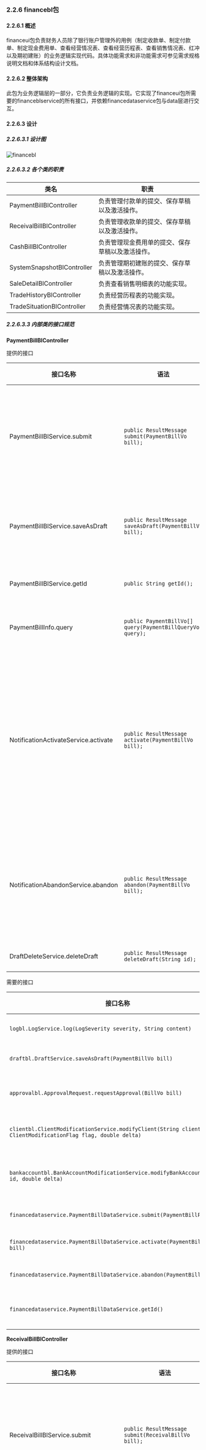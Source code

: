 ### 2.2.6 financebl包

#### 2.2.6.1 概述

financeui包负责财务人员除了银行账户管理外的用例（制定收款单、制定付款单、制定现金费用单、查看经营情况表、查看经营历程表、查看销售情况表、红冲以及期初建账）的业务逻辑实现代码。具体功能需求和非功能需求可参见需求规格说明文档和体系结构设计文档。

#### 2.2.6.2 整体架构

此包为业务逻辑层的一部分，它负责业务逻辑的实现。它实现了financeui包所需要的financeblservice的所有接口，并依赖financedataservice包与data层进行交互。

#### 2.2.6.3 设计

##### 2.2.6.3.1 设计图

![financebl](../../img/设计图/financebl.png)

##### 2.2.6.3.2 各个类的职责

| 类名                         | 职责                       |
| -------------------------- | ------------------------ |
| PaymentBillBlController    | 负责管理付款单的提交、保存草稿以及激活操作。   |
| ReceivalBillBlController   | 负责管理收款单的提交、保存草稿以及激活操作。   |
| CashBillBlController       | 负责管理现金费用单的提交、保存草稿以及激活操作。 |
| SystemSnapshotBlController | 负责管理期初建账的提交、保存草稿以及激活操作。  |
| SaleDetailBlController     | 负责查看销售明细表的功能实现。          |
| TradeHistoryBlController   | 负责经营历程表的功能实现。            |
| TradeSituationBlController | 负责经营情况表的功能实现。            |


##### 2.2.6.3.3 内部类的接口规范

**PaymentBillBlController**

提供的接口

| 接口名称                             | 语法                                       | 前置条件          | 后置条件                                  |
| -------------------------------- | ---------------------------------------- | ------------- | ------------------------------------- |
| PaymentBillBlService.submit      | `public ResultMessage submit(PaymentBillVo bill);` | 单据所有属性有效。     | 单据已经保存到数据库，持久化信息已经保存。                 |
| PaymentBillBlService.saveAsDraft | `public ResultMessage saveAsDraft(PaymentBillVo bill);` | 单据信息非空。       | 保存草稿，持久化信息已经保存。                       |
| PaymentBillBlService.getId       | `public String getId(); `                | 无。            | 获得新单据的ID。                         
| PaymentBillInfo.query            | `public PaymentBillVo[] query(PaymentBillQueryVo query);` | 查询条件有效。|返回符合条件的单据。|    |
| NotificationActivateService.activate  | `public ResultMessage activate(PaymentBillVo bill);` | 单据有效且状态为审批通过。 | 系统修改对应银行账户和客户信息，修改单据状态为已入账，持久化信息已经保存。 |
| NotificationAbandonService.abandon   | `public ResultMessage abandon(PaymentBillVo bill);` | 单据有效且状态为审批完成。 | 系统修改单据状态为已经废弃，持久化信息已经保存。              |
| DraftDeleteService.deleteDraft  | `public ResultMessage deleteDraft(String id);` | ID有效。| 删除草稿。|

需要的接口

| 接口名称                                     | 服务名       |
| ---------------------------------------- | --------- |
| `logbl.LogService.log(LogSeverity severity, String content)` | 记录日志。     |
| `draftbl.DraftService.saveAsDraft(PaymentBillVo bill)` | 保存草稿。     |
| `approvalbl.ApprovalRequest.requestApproval(BillVo bill)` | 提交等待审核。   |
| `clientbl.ClientModificationService.modifyClient(String clientId, ClientModificationFlag flag, double delta)` | 修改用户信息。|
| `bankaccountbl.BankAccountModificationService.modifyBankAccount(String id, double delta)` | 修改银行账户信息。 | 
| `financedataservice.PaymentBillDataService.submit(PaymentBillPo bill)` | 提交新单据。    |
| `financedataservice.PaymentBillDataService.activate(PaymentBillPo bill) ` | 使单据入账。    |
| `financedataservice.PaymentBillDataService.abandon(PaymentBillPo bill)` | 废弃单据。     |
| `financedataservice.PaymentBillDataService.getId()` | 获得新单据的ID。 |

**ReceivalBillBlController**

提供的接口

| 接口名称                              | 语法                                       | 前置条件          | 后置条件                                  |
| --------------------------------- | ---------------------------------------- | ------------- | ------------------------------------- |
| ReceivalBillBlService.submit      | `public ResultMessage submit(ReceivalBillVo bill);` | 单据所有属性有效。     | 单据已经保存到数据库，持久化信息已经保存。                 |
| ReceivalBillBlService.saveAsDraft | `public ResultMessage saveAsDraft(ReceivalBillVo bill);` | 单据信息非空。       | 保存草稿，持久化信息已经保存。                       |
| ReceivalBillBlService.getId       | `public String getId(); `                | 无。            | 获得新单据的ID。                             |
| ReceivalBillInfo.query            | `public ReceivalBillVo[] query(ReceivalBillQueryVo query);` | 查询条件有效。|返回符合条件的单据。|
| NotificationActivateService.activate   | `public ResultMessage activate(ReceivalBillVo bill);` | 单据有效且状态为审批通过。 | 系统修改对应银行账户和客户信息，修改单据状态为已入账，持久化信息已经保存。 |
| NotificationAbandonService.abandon    | `public ResultMessage abandon(ReceivalBillVo bill);` | 单据有效且状态为审批完成。 | 系统修改单据状态为已经废弃，持久化信息已经保存。              |
| DraftDeleteService.deleteDraft  | `public ResultMessage deleteDraft(String id);` | ID有效。| 删除草稿。|

需要的接口

| 接口名称                                     | 服务名       |
| ---------------------------------------- | --------- |
| `logbl.LogService.log(LogSeverity severity, String content)` | 记录日志。     |
| `draftbl.DraftService.saveAsDraft(ReceivalBillVo bill)` | 保存草稿。     |
| `approvalbl.ApprovalRequest.requestApproval(BillVo bill)` | 提交等待审核。   |
| `clientbl.ClientModificationService.modifyClient(String clientId, ClientModificationFlag flag, double delta)` | 修改用户信息。|
| `bankaccountbl.BankAccountModificationService.modifyBankAccount(String id, double delta)` | 修改银行账户信息。 | 
| `financedataservice.ReceivalBillDataService.submit(ReceivalBillPo bill)` | 提交新单据。    |
| `financedataservice.ReceivalBillDataService.activate(ReceivalBillPo bill) ` | 使单据入账。    |
| `financedataservice.ReceivalBillDataService.abandon(ReceivalBillPo bill)` | 废弃单据。     |
| `financedataservice.ReceivalBillDataService.getId()` | 获得新单据的ID。 |

**CashBillBlController**

提供的接口

| 接口名称                            | 语法                                       | 前置条件          | 后置条件                                  |
| ------------------------------- | ---------------------------------------- | ------------- | ------------------------------------- |
| CashBillBlService.submit        | `public ResultMessage submit(CashBillVo bill);` | 单据所有属性有效。     | 单据已经保存到数据库，持久化信息已经保存。                 |
| CashBillBlService.saveAsDraft   | `public ResultMessage saveAsDraft(CashBillVo bill);` | 单据信息非空。       | 保存草稿，持久化信息已经保存。                       |
| CashBillBlService.getId         | `public String getId(); `                | 无。            | 获得新单据的ID。                             |
| CashBillInfo.query            | `public CashBillVo[] query(CashBillQueryVo query);` | 查询条件有效。|返回符合条件的单据。|
| NotificationActivateService.activate | `public ResultMessage activate(CashBillVo bill);` | 单据有效且状态为审批通过。 | 系统修改对应银行账户和客户信息，修改单据状态为已入账，持久化信息已经保存。 |
| NotificationAbandonService.abandon  | `public ResultMessage abandon(CashBillVo bill);` | 单据有效且状态为审批完成。 | 系统修改单据状态为已经废弃，持久化信息已经保存。              |
| DraftDeleteService.deleteDraft  | `public ResultMessage deleteDraft(String id);` | ID有效。| 删除草稿。|

需要的接口

| 接口名称                                     | 服务名       |
| ---------------------------------------- | --------- |
| `logbl.LogService.log(LogSeverity severity, String content)` | 记录日志。     |
| `draftbl.DraftService.saveAsDraft(CashBillVo bill)` | 保存草稿。     
| `clientbl.ClientModificationService.modifyClient(String clientId, ClientModificationFlag flag, double delta)` | 修改用户信息。|
| `bankaccountbl.BankAccountModificationService.modifyBankAccount(String id, double delta)` | 修改银行账户信息。 | 
| `approvalbl.ApprovalRequest.requestApproval(BillVo bill)` | 提交等待审核。   |
| `financedataservice.CashBillDataService.submit(CashBillPo bill)` | 提交新单据。    |
| `financedataservice.CashBillDataService.activate(CashBillPo bill)` | 使单据入账。    |
| `financedataservice.CashBillDataService.abandon(CashBillPo bill)` | 废弃单据。     |
| `financedataservice.CashBillDataService.getId()` | 获得新单据的ID。 |


**InitialEstablishmentBlController**

提供的接口

| 接口名称                                     | 语法                                       | 前置条件      | 后置条件                  |
| ---------------------------------------- | ---------------------------------------- | --------- | --------------------- |
| InitialEstablishmentBlService.submit     | `public ResultMessage submit(SystemSnapshotVo bill);` | 单据所有属性有效。 | 单据已经保存到数据库，持久化信息已经保存。 |
| InitialEstablishmentBlService.saveAsDraft | `public ResultMessage saveAsDraft(SystemSnapshotVo bill);` | 单据信息非空。   | 保存草稿，持久化信息已经保存。       |
| InitialEstablishmentBlService.autofill   | `public SystemSnapshotVo autofill();`    | 无。        | 返回现有系统信息。             |
| DraftDeleteService.deleteDraft  | `public ResultMessage deleteDraft(String id);` | ID有效。| 删除草稿。|

需要的接口

| 接口名称                                     | 服务名         |
| ---------------------------------------- | ----------- |
| `logbl.LogService.log(LogSeverity severity, String content)` | 记录日志。       |
| `draftbl.DraftService.saveAsDraft(SystemSnapshotVo bill)` | 保存草稿。       |
| `clientbl.ClientInfo.queryClient(String query)`     | 查询客户。       |
| `commoditybl.CommodityInfo.queryCommodity(CommodityQueryVo query)` | 取得所有商品信息。   |
| `commoditybl.CommodityInfo.queryCommoditySort(CommoditySortQueryVo query)` | 取得所有商品分类信息。 |
| `bankaccountbl.BankAccountInfo.queryBankAccount(BankAccountQueryVo query)` | 取得所有银行账户信息。 |
| `financedataservice.InitialEstablishmentDataService.submit(SystemSnapshotPo snapshot)` | 提交新单据。      |
| `financedataservice.InitialEstablishmentDataService.abandon(String id)` | 删除草稿。|
| `financedataservice.InitialEstablishmentDataService.getId()` | 获得新单据的ID。   |

**SaleDetailBlController**

提供的接口

| 接口名称                       | 语法                                       | 前置条件                         | 后置条件     |
| -------------------------- | ---------------------------------------- | ---------------------------- | -------- |
| SaleDetailBlService.query  | `public SaleDetailVo query(SaleDetailQueryVo query);` | 输入的query不为空。其中值为null的字段为不限制。 | 返回销售明细表。 |
| SaleDetailBlService.export | `public ResultMessage export(SaleDetailVo detail);` | 表不为空且有效。                     | 导出单据。    |

需要的接口

| 接口名称                                     | 服务名      |
| ---------------------------------------- | -------- |
| `logbl.LogService.log(LogSeverity severity, String content)` | 记录日志。    |
| `salebl.SaleBillInfo.querySaleBill(SaleBillQueryVo query)` | 查询销售单。   |
| `salebl.SaleBillInfo.querySaleRefundBill(SaleBillQueryVo query)` | 查询销售退货单。 |


**TradeHistoryBlController**

提供的接口

| 接口名称                         | 语法                                       | 前置条件                         | 后置条件                         |
| ---------------------------- | ---------------------------------------- | ---------------------------- | ---------------------------- |
| TradeHistoryBlService.query  | `public TradeHistoryVo query(TradeHistoryQueryVo query);` | 输入的query不为空。其中值为null字段的为不限制。 | 返回符合条件的单据。                   |
| TradeHistoryBlService.export | `public ResultMessage export(TradeHistoryVo bills);` | bills参数不为空且有效。               | 导出报表。                        |
| FinanceBillInfo.query        | `public FinanceBillVo[] queryFinanceBill(FinanceBillQueryVo query);` | 无。                           | 返回符合条件的财务单据。若某一条目为null则为无限制。 |

需要的接口

| 接口名称                                     | 服务名          |
| ---------------------------------------- | ------------ |
| `logbl.LogService.log(LogSeverity severity, String content)` | 记录日志。        |
| `financedataservice.TradeHistoryDataService.query(FinanceBillQueryVo query)` | 根据条件查找财务类单据。 |
| `salebl.SaleBillInfo.querySaleBill(SaleBillQueryVo query)` | 查询销售单。       |
| `salebl.SaleBillInfo.querySaleRefundBill(SaleRefundBillQueryVo query)` | 查询销售退货单。     |
| `inventorybl.PurchaseBillInfo.queryPurchaseBill(PurchaseBillQueryVo query)` | 查询进货单。       |
| `inventorybl.PurchaseBillInfo.queryPurchaseRefundBill(PurchaseRefundBillQueryVo query)` | 查询进货退货单。     |
| `inventorybl.InventoryBillInfo.queryInventoryBill(InventoryBillQueryVo query)` | 查询库存类单据。     |

**TradeSituationBlController**


提供的接口

| 接口名称                           | 语法                                       | 前置条件     | 后置条件         |
| ------------------------------ | ---------------------------------------- | -------- | ------------ |
| TradeSituationBlService.query  | `public TradeSituationVo query(Date start, Date end);` | 输入时间段有效。 | 返回时间段内的经营情况。 |
| TradeSituationBlService.export | `public ResultMessage export(TradeSituationVo situation);` | 选定表格非空。  | 导出报表。        |

需要的接口

| 接口名称                                     | 服务名      |
| ---------------------------------------- | -------- |
| `logbl.LogService.log(LogSeverity severity, String content)` | 记录日志。    |
| `salebl.SaleBillInfo.querySaleBill(SaleBillQueryVo query)` | 查询销售单。   |
| `salebl.SaleBillInfo.querySaleRefundBill(SaleRefundBillQueryVo query)` | 查询销售退货单。 |
| `inventorybl.PurchaseBillInfo.queryPurchaseBill(PurchaseBillQueryVo query)` | 查询进货单。   |
| `inventorybl.PurchaseBillInfo.queryPurchaseRefundBill(PurchaseRefundBillQueryVo query)` | 查询进货退货单。 |
| `inventorybl.InventoryBillInfo.queryInventoryBill(InventoryBillQueryVo query)` | 查询库存类单据。 |


##### 2.2.6.3.4 业务逻辑层的动态模型

下图为填写付款单时的顺序图。

![填写付款单](../../img/顺序图/填写付款单.png)

下图为填写付款单时被中断保存草稿的顺序图，其他单据保存草稿同理。

![填写付款单保存草稿](../../img/顺序图/填写付款单保存草稿.png)

下图为填写收款单时的顺序图。

![填写收款单](../../img/顺序图/填写收款单.png)

下图为填写现金费用单时的顺序图。

![填写现金费用单](../../img/顺序图/填写现金费用单.png)

下图为期初建账时的顺序图。

![期初建账](../../img/顺序图/期初建账.png)

下图为查看经营历程表的顺序图。

![查看经营历程表](../../img/顺序图/查看经营历程表.png)

由于本包会对外提供查询财务单据的接口，此用例顺序图如下。

![BL层查询财务单据信息](../../img/顺序图/BL层查询财务单据信息.png)

下图为查看销售明细表的顺序图。

![查看销售明细表](../../img/顺序图/查看销售明细表.png)

下图为查看经营情况表的顺序图。

![查看经营情况表](../../img/顺序图/查看经营情况表.png)

下面为单据入账的顺序图，丢弃调用NotificationAbandonService同理。

![单据入账](../../img/顺序图/单据入账.png)

下图为在BL层查询付款单的顺序图，收款单和现金费用单同理。

![查询付款单](../../img/顺序图/BL层查询付款单.png)


### 2.2.7 bankaccountbl包

#### 2.2.7.1 概述

bankaccountbl包负责银行账户管理的的业务逻辑实现代码。具体功能需求和非功能需求可参见需求规格说明文档和体系结构设计文档。

#### 2.2.7.2 整体架构

此包为业务逻辑层的一部分，它负责业务逻辑的实现。它实现了bankaccountui包所需要的bankaccountblservice的所有接口，并依赖bankaccountdataservice包与data层进行交互。它同时公开了BankAccountInfo接口用于给其他bl提供银行账户信息，也公开了BankAccountModificationService用于提供修改银行账户的方法。

#### 2.2.7.3 设计

##### 2.2.7.3.1 设计图

![bankaccountui](../../img/设计图/bankaccountbl.png)

##### 2.2.7.3.2 各个类的职责

| 类名                      | 职责               |
| ----------------------- | ---------------- |
| BankAccountBlController | 负责管理银行账户管理功能的实现。 |

##### 2.2.7.3.3 内部类的接口规范

**BankAccountBlController**

提供的接口

| 接口名称                                  | 语法                                       | 前置条件                  | 后置条件                   |
| ------------------------------------- | ---------------------------------------- | --------------------- | ---------------------- |
| BankAccountManagementBlService.add    | `public ResultMessage add(BankAccountVo newAccount);` | 新账户信息合法且无冲突，用户具有最高权限。 | 新银行账户信息已经添加，持久化信息已经保存。 |
| BankAccountManagementBlService.modify | `public ResultMessage modify(BankAccountVo newAccount);` | 新账户信息合法且无冲突，用户具有最高权限。 | 银行账户信息已经修改，持久化信息已经保存。  |
| BankAccountManagementBlService.query  | `public BankAccountVo[] query(BankAccountQueryVo query);` | 查询条件合法。               | 返回符合查询条件的数据。           |
| BankAccountManagementBlService.delete | `public ResultMessage delete(BankAccountVo account);` | 选择的账户合法，用户具有最高权限。     | 选定账户信息已经删除，持久化信息已经保存。  |
| BankAccountInfo.queryBankAccount      | `public BankAccountVo[] queryBankAccount(BankAccoutQueryVo query);` | 无。                    | 返回符合查询条件的数据。           |
| BankAccountModificationService.modifyBankAccount |  `public ResultMessage modityBankAccount(String accountId, double delta);` | 新银行账户Vo的ID存在于原数据库。|  修改银行账户信息。 | 


需要的接口


| 接口名称                                     | 服务名            |
| ---------------------------------------- | -------------- |
| `bankaccountdataservice.BankAccountManagementDataService.query(BankAccountQueryVo query);` | 根据ID和/或名称查询账户。 |
| `bankaccountdataservice.BankAccountManagementDataService.add(BankAccountPo account);` | 添加账户。          |
| `bankaccountdataservice.BankAccountManagementDataService.modify(BankAccountPo account);` | 修改账户信息。        |
| `bankaccountdataservice.BankAccountManagementDataService.delete(BankAccountPo account);` | 删除账户信息。        |
| `logbl.LogService.log(LogSeverity severity, String content)` | 记录日志。          |

##### 2.2.7.3.4 业务逻辑层的动态模型

下图为新增银行账户的顺序图。

![增加银行账户](../../img/顺序图/增加银行账户.png)

下图为修改银行账户的顺序图。

![修改银行账户](../../img/顺序图/修改银行账户.png)

下图为删除银行账户的顺序图。

![删除银行账户](../../img/顺序图/删除银行账户.png)

下图为查询银行账户的顺序图。

![查询银行账户](../../img/顺序图/查询银行账户.png)

由于本包会对外提供查询银行账户接口，此功能实现顺序图如下。

![BL层查询银行账户](../../img/顺序图/BL层查询银行账户.png)

对外提供的BankAccountModificationService修改银行账户信息的顺序图如下：

![BL层修改银行账户](../../img/顺序图/BL层修改银行账户.png)
